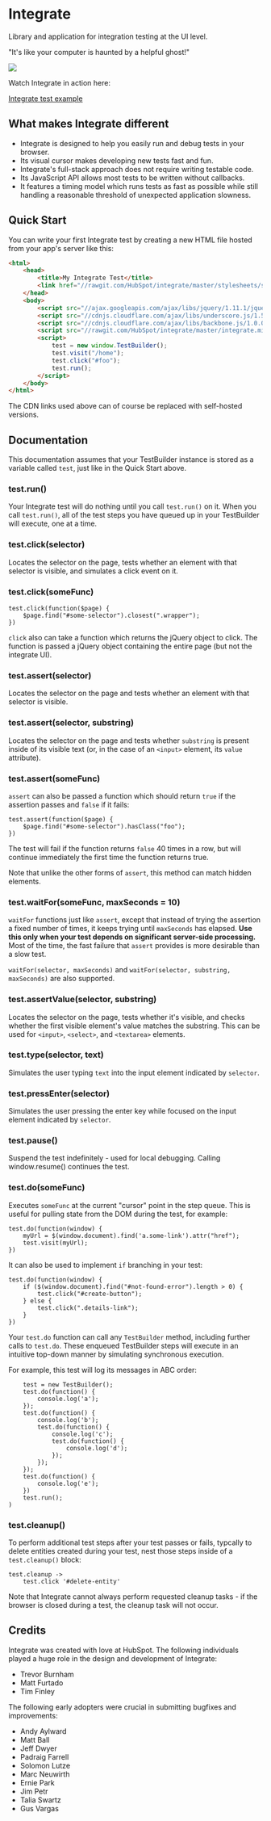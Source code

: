 Integrate
=========

Library and application for integration testing at the UI level.

"It's like your computer is haunted by a helpful ghost!"

![](https://raw.github.com/HubSpot/integrate/master/docs/integrate.gif)

Watch Integrate in action here:

<a href="http://backbone-todos.divshot.io/integrate_test" target="_blank">Integrate test example</a>

What makes Integrate different
------------

* Integrate is designed to help you easily run and debug tests in your browser.
* Its visual cursor makes developing new tests fast and fun.
* Integrate's full-stack approach does not require writing testable code.
* Its JavaScript API allows most tests to be written without callbacks.
* It features a timing model which runs tests as fast as possible while still handling a reasonable threshold of unexpected application slowness.

Quick Start
-----------

You can write your first Integrate test by creating a new HTML file hosted from your app's server like this:

```html
<html>
    <head>
        <title>My Integrate Test</title>
        <link href="//rawgit.com/HubSpot/integrate/master/stylesheets/style.css" rel='stylesheet' type='text/css'>
    </head>
    <body>
        <script src="//ajax.googleapis.com/ajax/libs/jquery/1.11.1/jquery.min.js" type="text/javascript"></script>
        <script src="//cdnjs.cloudflare.com/ajax/libs/underscore.js/1.5.2/underscore-min.js" type="text/javascript"></script>
        <script src="//cdnjs.cloudflare.com/ajax/libs/backbone.js/1.0.0/backbone-min.js" type="text/javascript"></script>
        <script src="//rawgit.com/HubSpot/integrate/master/integrate.min.js" type="text/javascript"></script>
        <script>
            test = new window.TestBuilder();
            test.visit("/home");
            test.click("#foo");
            test.run();
        </script>
    </body>
</html>
```

The CDN links used above can of course be replaced with self-hosted versions.

Documentation
-------------

This documentation assumes that your TestBuilder instance is stored as a variable called `test`, just like in the Quick Start above.

### test.run()

Your Integrate test will do nothing until you call `test.run()` on it. When you call `test.run()`, all of the test steps you have queued up in your TestBuilder will execute, one at a time.

### test.click(selector)

Locates the selector on the page, tests whether an element with that selector is
visible, and simulates a click event on it.

### test.click(someFunc)

```
test.click(function($page) {
    $page.find("#some-selector").closest(".wrapper");
})
````

`click` also can take a function which returns the jQuery object to click. The
function is passed a jQuery object containing the entire page (but not the
integrate UI).

### test.assert(selector)

Locates the selector on the page and tests whether an element with that selector
is visible.

### test.assert(selector, substring)

Locates the selector on the page and tests whether `substring` is present inside
of its visible text (or, in the case of an `<input>` element, its `value`
attribute).

### test.assert(someFunc)

`assert` can also be passed a function which should return `true` if the
assertion passes and `false` if it fails:

```
test.assert(function($page) {
    $page.find("#some-selector").hasClass("foo");
})
```

The test will fail if the function returns `false` 40 times in a row, but
will continue immediately the first time the function returns true.

Note that unlike the other forms of `assert`, this method can match hidden
elements.

### test.waitFor(someFunc, maxSeconds = 10)

`waitFor` functions just like `assert`, except that instead of trying the
assertion a fixed number of times, it keeps trying until `maxSeconds` has
elapsed. **Use this only when your test depends on significant server-side
processing.** Most of the time, the fast failure that `assert` provides is more
desirable than a slow test.

`waitFor(selector, maxSeconds)` and `waitFor(selector, substring, maxSeconds)`
are also supported.

### test.assertValue(selector, substring)

Locates the selector on the page, tests whether it's visible, and checks whether
the first visible element's value matches the substring. This can be used for
`<input>`, `<select>`, and `<textarea>` elements.

### test.type(selector, text)

Simulates the user typing `text` into the input element indicated by
`selector`.

### test.pressEnter(selector)

Simulates the user pressing the enter key while focused on the input
element indicated by `selector`.

### test.pause()

Suspend the test indefinitely - used for local debugging. Calling window.resume() continues the test.

### test.do(someFunc)

Executes `someFunc` at the current "cursor" point in the step queue. This is useful for
pulling state from the DOM during the test, for example:

```
test.do(function(window) {
    myUrl = $(window.document).find('a.some-link').attr("href");
    test.visit(myUrl);
})
```

It can also be used to implement `if` branching in your test:
```
test.do(function(window) {
    if ($(window.document).find("#not-found-error").length > 0) {
        test.click("#create-button");
    } else {
        test.click(".details-link");
    }
})
```

Your `test.do` function can call any `TestBuilder` method, including further
calls to `test.do`. These enqueued TestBuilder steps will execute in an intuitive top-down manner
by simulating synchronous execution.

For example, this test will log its messages in ABC order:

```
    test = new TestBuilder();
    test.do(function() {
        console.log('a');
    });
    test.do(function() {
        console.log('b');
        test.do(function() {
            console.log('c');
            test.do(function() {
                console.log('d');
            });
        });
    });
    test.do(function() {
        console.log('e');
    })
    test.run();
)
```

### test.cleanup()

To perform additional test steps after your test passes or fails, typcally to
delete entities created during your test, nest those steps inside of a
`test.cleanup()` block:

```
test.cleanup ->
    test.click '#delete-entity'
```

Note that Integrate cannot always perform requested cleanup tasks - if the browser is closed during a test, the cleanup task will not occur.

Credits
-------
Integrate was created with love at HubSpot. The following individuals played
a huge role in the design and development of Integrate: 

* Trevor Burnham
* Matt Furtado
* Tim Finley

The following early adopters were crucial in submitting bugfixes and
improvements:

* Andy Aylward
* Matt Ball
* Jeff Dwyer
* Padraig Farrell
* Solomon Lutze
* Marc Neuwirth
* Ernie Park
* Jim Petr
* Talia Swartz
* Gus Vargas
